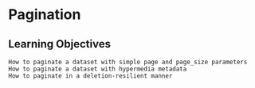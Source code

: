 # Pagination

## Learning Objectives

    How to paginate a dataset with simple page and page_size parameters
    How to paginate a dataset with hypermedia metadata
    How to paginate in a deletion-resilient manner
